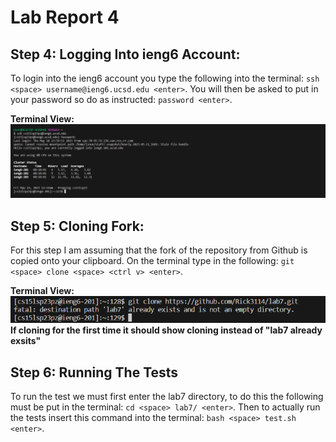 # Lab Report 4 

## Step 4: Logging Into ieng6 Account: 
To login into the ieng6 account you type the following into the terminal: `ssh <space> username@ieng6.ucsd.edu <enter>`. You will then be asked to put in your password so do as instructed: `password <enter>`. 

**Terminal View:** 
![Image](ieng6.png)

## Step 5: Cloning Fork: 
For this step I am assuming that the fork of the repository from Github is copied onto your clipboard. On the terminal type in the following: `git <space> clone <space> <ctrl v> <enter>`. 

**Terminal View:** \
![Image](clone.png) \
**If cloning for the first time it should show cloning instead of "lab7 already exsits"** 

## Step 6: Running The Tests 
To run the test we must first enter the lab7 directory, to do this the following must be put in the terminal: `cd <space> lab7/ <enter>`. Then to actually run the tests insert this command into the terminal: `bash <space> test.sh <enter>`. 

